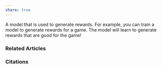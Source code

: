 ```yaml
---
share: true
---
```


A model that is used to generate rewards. For example, you can train a model to generate rewards for a game. The model will learn to generate rewards that are good for the game!

### Related Articles

### Citations

